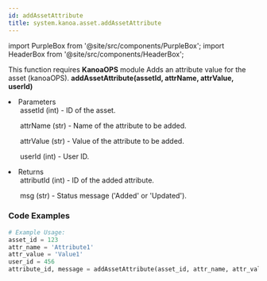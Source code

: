 ```yaml
---
id: addAssetAttribute
title: system.kanoa.asset.addAssetAttribute
---
```


import PurpleBox from '@site/src/components/PurpleBox';
import HeaderBox from '@site/src/components/HeaderBox';

<PurpleBox>This function requires <b>KanoaOPS</b> module</PurpleBox>
<HeaderBox header="Description">Adds an attribute value for the asset (kanoaOPS).</HeaderBox>
<HeaderBox header="Syntax">
    <b>addAssetAttribute(assetId, attrName, attrValue, userId)</b>
    <li> Parameters <br />
        <ul>assetId (int) - ID of the asset.</ul>
        <ul>attrName (str) - Name of the attribute to be added.</ul>
        <ul>attrValue (str) - Value of the attribute to be added.</ul>
        <ul>userId (int) - User ID.</ul>
    </li>
    <li> Returns <br />
        <ul>attributId (int) - ID of the added attribute.</ul>
        <ul>msg (str) - Status message ('Added' or 'Updated').</ul>
    </li>
</HeaderBox>

### Code Examples

```python
# Example Usage:
asset_id = 123
attr_name = 'Attribute1'
attr_value = 'Value1'
user_id = 456
attribute_id, message = addAssetAttribute(asset_id, attr_name, attr_value, user_id)

